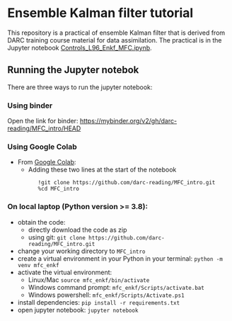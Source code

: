 # Ensemble Kalman filter tutorial

This repository is a practical of ensemble Kalman filter that is derived from DARC training course material for data assimilation. The practical is in the Jupyter notebook [Controls_L96_Enkf_MFC.ipynb](Controls_L96_Enkf_MFC.ipynb).


## Running the Jupyter notebok
There are three ways to run the jupyter notebook:
### Using binder
  Open the link for binder: https://mybinder.org/v2/gh/darc-reading/MFC_intro/HEAD
### Using Google Colab
- From [Google Colab](https://colab.research.google.com/github/darc-reading/MFC_intro/):
  - Adding these two lines at the start of the notebook
    ```ipython
       !git clone https://github.com/darc-reading/MFC_intro.git
       %cd MFC_intro
    ```
### On local laptop (Python version >= 3.8):
  - obtain the code:
    - directly download the code as zip
    - using git: `git clone https://github.com/darc-reading/MFC_intro.git`
  - change your working directory to `MFC_intro`
  - create a virtual environment in your Python in your terminal:
    `python -m venv mfc_enkf`
  - activate the virtual environment:
    - Linux/Mac `source mfc_enkf/bin/activate`
    - Windows command prompt: `mfc_enkf/Scripts/activate.bat` 
    - Windows powershell: `mfc_enkf/Scripts/Activate.ps1`
  - install dependencies: `pip install -r requirements.txt`
  - open jupyter notebook: `jupyter notebook`
